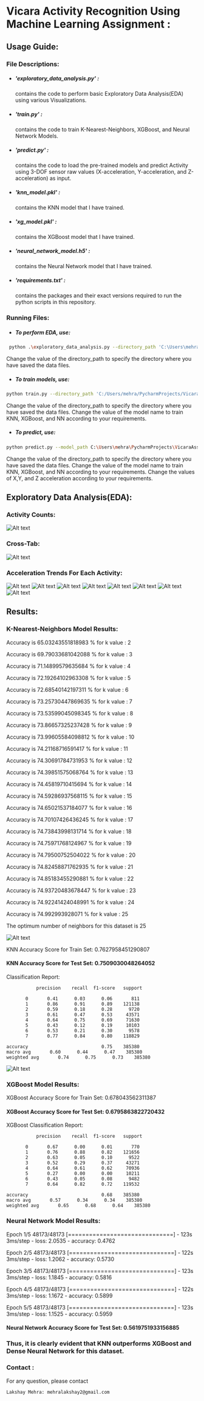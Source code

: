# Vicara Activity Recognition Using Machine Learning Assignment :

## Usage Guide:

### File Descriptions:

* ##### 'exploratory_data_analysis.py' :
    contains the code to perform basic Exploratory Data Analysis(EDA) using various Visualizations.

* ##### 'train.py' :
    contains the code to train K-Nearest-Neighbors, XGBoost, and Neural Network Models.

* ##### 'predict.py' :
    contains the code to load the pre-trained models and predict Activity using 3-DOF sensor raw values (X-acceleration, Y-acceleration, and Z-acceleration) as input. 

* ##### 'knn_model.pkl' :
    contains the KNN model that I have trained. 

* ##### 'xg_model.pkl' :
    contains the XGBoost model that I have trained. 
  
* ##### 'neural_network_model.h5' :
    contains the Neural Network model that I have trained. 

* ##### 'requirements.txt' :
    contains the packages and their exact versions required to run the python scripts in this repository. 

### Running Files:

* ##### To perform EDA, use:
```bash
 python .\exploratory_data_analysis.py --directory_path 'C:\Users\mehra\PycharmProjects\VicaraAssignment\Activity Recognition from Single Chest-Mounted Accelerometer\Activity Recognition from Single Chest-Mounted Accelerometer'
```
Change the value of the directory_path to specify the directory where you have saved the data files.

* ##### To train models, use:
```bash
python train.py --directory_path 'C:/Users/mehra/PycharmProjects/VicaraAssignment/Activity Recognition from Single Chest-Mounted Accelerometer/Activity Recognition from Single Chest-Mounted Accelerometer' --model_name 'knn'
```
Change the value of the directory_path to specify the directory where you have saved the data files.
Change the value of the model name to train KNN, XGBoost, and NN according to your requirements.

* ##### To predict, use:
```bash
python predict.py --model_path C:\Users\mehra\PycharmProjects\VicaraAssignment\neural_network_model.h5 --model_name 'neural_network' --x_acc 2145 --y_acc 2336 --z_acc 1947
```
Change the value of the directory_path to specify the directory where you have saved the data files.
Change the value of the model name to train KNN, XGBoost, and NN according to your requirements.
Change the values of X,Y, and Z acceleration according to your requirements.

## Exploratory Data Analysis(EDA):

### Activity Counts:
![Alt text](Figure_5.png?raw=true "Figure_5")

### Cross-Tab:
![Alt text](Figure_6.png?raw=true "Figure_6")

### Acceleration Trends For Each Activity:
![Alt text](Figure_7.png?raw=true "Figure_7")
![Alt text](Figure_8.png?raw=true "Figure_8")
![Alt text](Figure_9.png?raw=true "Figure_9")
![Alt text](Figure_10.png?raw=true "Figure_10")
![Alt text](Figure_11.png?raw=true "Figure_11")
![Alt text](Figure_12.png?raw=true "Figure_12")
![Alt text](Figure_13.png?raw=true "Figure_13")
![Alt text](Figure_14.png?raw=true "Figure_14")

## Results:

### K-Nearest-Neighbors Model Results:

Accuracy is  65.03243551818983 % for k value :  2

Accuracy is  69.79033681042088 % for k value :  3

Accuracy is  71.14899579635684 % for k value :  4

Accuracy is  72.19264102963308 % for k value :  5

Accuracy is  72.68540142197311 % for k value :  6

Accuracy is  73.25730447869635 % for k value :  7

Accuracy is  73.53599045098345 % for k value :  8

Accuracy is  73.86657325237428 % for k value :  9

Accuracy is  73.99605584098812 % for k value :  10

Accuracy is  74.21168716591417 % for k value :  11

Accuracy is  74.30691784731953 % for k value :  12

Accuracy is  74.39851575068764 % for k value :  13

Accuracy is  74.45819710415694 % for k value :  14

Accuracy is  74.59286937568115 % for k value :  15

Accuracy is  74.65021537184077 % for k value :  16

Accuracy is  74.70107426436245 % for k value :  17

Accuracy is  74.73843998131714 % for k value :  18

Accuracy is  74.75971768124967 % for k value :  19

Accuracy is  74.79500752504022 % for k value :  20

Accuracy is  74.82458871762935 % for k value :  21

Accuracy is  74.85183455290881 % for k value :  22

Accuracy is  74.93720483678447 % for k value :  23

Accuracy is  74.92241424048991 % for k value :  24

Accuracy is  74.992993928071 % for k value :  25

The optimum number of neighbors for this dataset is  25

![Alt text](Figure_1.png?raw=true "Figure_1")

KNN Accuracy Score for Train Set:  0.7627958451290807

#### KNN Accuracy Score for Test Set:  0.7509030048264052

Classification Report: 

               precision    recall  f1-score   support

           0       0.41      0.03      0.06       811
           1       0.86      0.91      0.89    121138
           2       0.59      0.18      0.28      9720
           3       0.61      0.47      0.53     43571
           4       0.64      0.75      0.69     71630
           5       0.43      0.12      0.19     10103
           6       0.53      0.21      0.30      9578
           7       0.77      0.84      0.80    118829

    accuracy                           0.75    385380
    macro avg       0.60      0.44      0.47    385380
    weighted avg       0.74      0.75      0.73    385380

![Alt text](Figure_2.png?raw=true "Figure_2")


### XGBoost Model Results:

XGBoost Accuracy Score for Train Set:  0.678043562311387

#### XGBoost Accuracy Score for Test Set:  0.6795863822720432

XGBoost Classification Report:

               precision    recall  f1-score   support

           0       0.67      0.00      0.01       770
           1       0.76      0.88      0.82    121656
           2       0.63      0.05      0.10      9522
           3       0.52      0.29      0.37     43271
           4       0.64      0.61      0.62     70936
           5       0.27      0.00      0.00     10211
           6       0.43      0.05      0.08      9482
           7       0.64      0.82      0.72    119532

    accuracy                           0.68    385380
    macro avg       0.57      0.34      0.34    385380
    weighted avg       0.65      0.68      0.64    385380

### Neural Network Model Results:

Epoch 1/5
48173/48173 [==============================] - 123s 3ms/step - loss: 2.0535 - accuracy: 0.4762

Epoch 2/5
48173/48173 [==============================] - 122s 3ms/step - loss: 1.2062 - accuracy: 0.5730

Epoch 3/5
48173/48173 [==============================] - 123s 3ms/step - loss: 1.1845 - accuracy: 0.5816

Epoch 4/5
48173/48173 [==============================] - 122s 3ms/step - loss: 1.1672 - accuracy: 0.5899

Epoch 5/5
48173/48173 [==============================] - 123s 3ms/step - loss: 1.1525 - accuracy: 0.5959

#### Neural Network Accuracy Score for Test Set: 0.5619751933156885

### Thus, it is clearly evident that KNN outperforms XGBoost and Dense Neural Network for this dataset.
### Contact :
For any question, please contact
```
Lakshay Mehra: mehralakshay2@gmail.com
```

